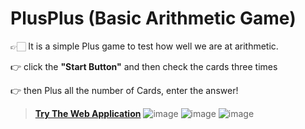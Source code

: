 # PlusPlus (Basic Arithmetic Game)
 👉🏻 It is a simple Plus game to test how well we are at arithmetic.
 
 👉 click the **"Start Button"** and then check the cards three times 
 
 👉 then Plus all the number of Cards, enter the answer!
 
 >**[Try The Web Application](https://amey-thakur.github.io/THE-MATH-GAME)**
![image](https://user-images.githubusercontent.com/88071251/198871667-386dbb64-f8c4-41c9-9d37-6c0a693515b7.png)
![image](https://user-images.githubusercontent.com/88071251/198871694-8e4af680-3085-42d7-ac6e-c679b21d419c.png)
![image](https://user-images.githubusercontent.com/88071251/198871739-d900b5f3-f45c-49e3-889d-d7299b7b7701.png)
